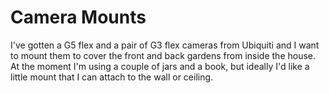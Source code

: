 # Camera Mounts

I've gotten a G5 flex and a pair of G3 flex cameras from Ubiquiti and I want to mount them to cover the front and back gardens from inside the house. At the moment I'm using a couple of jars and a book, but ideally I'd like a little mount that I can attach to the wall or ceiling.
